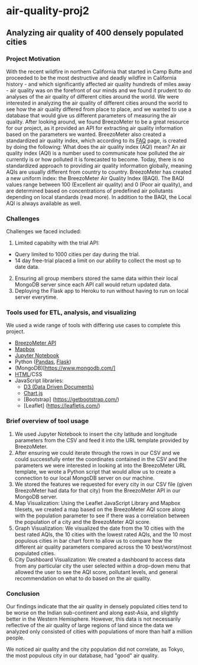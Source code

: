 # air-quality-proj2

## Analyzing air quality of 400 densely populated cities

### Project Motivation

With the recent wildfire in northern California that started in Camp Butte and proceeded to be the most destructive and deadly wildfire in California history - and which significantly affected air quality hundreds of miles away - air quality was on the forefront of our minds and we found it prudent to do analyses of the air quality of different cities around the world. We were interested in analyzing the air quality of different cities around the world to see how the air quality differed from place to place, and we wanted to use a database that would give us different parameters of measuring the air quality. After looking around, we found BreezoMeter to be a great resource for our project, as it provided an API for extracting air quality information based on the parameters we wanted. BreezoMeter also created a standardized air quality index, which according to its [FAQ](https://breezometer.com/faq/) page, is created by doing the following:
What does the air quality index (AQI) mean?
An air quality index (AQI) is a number used to communicate how polluted the air currently is or how polluted it is forecasted to become. Today, there is no standardized approach to providing air quality information globally, meaning AQIs are usually different from country to country. BreezoMeter has created a new uniform index: the BreezoMeter Air Quality Index (BAQI). The BAQI values range between 100 (Excellent air quality) and 0 (Poor air quality), and are determined based on concentrations of predefined air pollutants depending on local standards (read more). In addition to the BAQI, the Local AQI is always available as well.

### Challenges
Challenges we faced included: 
1) Limited capabilty with the trial API:
  - Query limited to 1000 cities per day during the trial.
  - 14 day free-trial placed a limit on our ability to collect the most up to date data. 
2) Ensuring all group members stored the same data within their local MongoDB server since each API call would return updated data.  
3) Deploying the Flask app to Heroku to run without having to run on local server everytime.

### Tools used for ETL, analysis, and visualizing

We used a wide range of tools with differing use cases to complete this project.

* [BreezoMeter API](https://docs.breezometer.com/api-documentation/air-quality-api/v2/)
* [Mapbox](https://www.mapbox.com/)
* [Jupyter Notebook](http://jupyter.org/)
* Python ([Pandas](https://pandas.pydata.org/pandas-docs/stable/), [Flask](https://flask-pymongo.readthedocs.io/en/latest/))
* (MongoDB)[https://www.mongodb.com/]
* [HTML](https://www.w3schools.com/html/)/CSS
* JavaScript libraries:
  * [D3 (Data Driven Documents)](https://d3js.org/)
  * [Chart.js](https://www.chartjs.org/)
  * [Bootstrap] (https://getbootstrap.com/)
  * [Leaflet] (https://leafletjs.com/)

### Brief overview of tool usage
 1. We used Jupyter Notebook to insert the city latitude and longitude parameters from the CSV and feed it into the URL template provided by BreezoMeter. 
 2. After ensuring we could iterate through the rows in our CSV and we could successfully enter the coordinates contained in the CSV and the parameters we were interested in looking at into the BreezoMeter URL template, we wrote a Python script that would allow us to create a connection to our local MongoDB server on our machine. 
 3. We stored the features we requested for every city in our CSV file (given BreezoMeter had data for that city) from the BreezoMeter API in our MongoDB server.
 4. Map Visualization: Using the Leaflet JavaScript Library and Mapbox tilesets, we created a map based on the BreezoMeter AQI score along with the population parameter to see if there was a correlation between the population of a city and the BreezoMeter AQI score. 
 5. Graph Visualization: We visualized the date from the 10 cities with the best rated AQIs, the 10 cities with the lowest rated AQIs, and the 10 most populous cities in  bar chart form to allow us to compare how the different air quality parameters compared across the 10 best/worst/most populated cities.
 6. City Dashboard Visualization: We created a dashboard to access data from any particular city the user selected within a drop-down menu that allowed the user to see the AQI score, pollutant levels, and general recommendation on what to do based on the air quality.
 
### Conclusion

Our findings indicate that the air quality in densely populated cities tend to be worse on the Indian sub-continent and along east-Asia, and slightly better in the Western Hemisphere. However, this data is not necessarily reflective of the air quality of large regions of land since the data we analyzed only consisted of cities with populations of more than half a million people.

We noticed air quality and the city population did not correlate, as Tokyo, the most populous city in our database, had "good" air quality.
